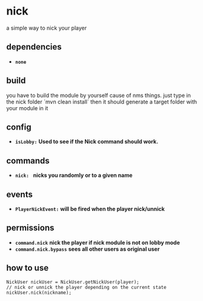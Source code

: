 nick
=====
a simple way to nick your player

dependencies
------------

* **`none`**

build
-----

you have to build the module by yourself cause of nms things.
just type in the nick folder ´mvn clean install´ then it should generate a target folder with your module in it

config
------
* **`isLobby:`** **Used to see if the Nick command should work.**

commands
--------
* **`nick: `** **nicks you randomly or to a given name**

events
------
* **`PlayerNickEvent:`** **will be fired when the player nick/unnick**

permissions
-----------
* **`command.nick`** **nick the player if nick module is not on lobby mode**
* **`command.nick.bypass`** **sees all other users as original user**

how to use
----------
```
NickUser nickUser = NickUser.getNickUser(player);
// nick or unnick the player depending on the current state
nickUser.nick(nickname);
```
